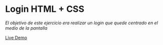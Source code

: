# Login HTML + CSS

_El objetivo de este ejercicio era realizar un login que quede centrado en el medio de la pantalla_

[Live Demo](https://login-html-css.vercel.app/)
